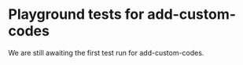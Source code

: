 # Playground tests for add-custom-codes
We are still awaiting the first test run for add-custom-codes.
